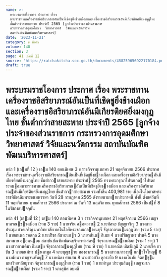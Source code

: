 ```yaml
---
name: >-
  พระบรมราชโองการ ประกาศ เรื่อง
  พระราชทานเครื่องราชอิสริยาภรณ์อันเป็นที่เชิดชูยิ่งช้างเผือกและเครื่องราชอิสริยาภรณ์อันมีเกียรติยศยิ่งมงกุฎไทย
  ชั้นต่ำกว่าสายสะพาย ประจำปี 2565 [ลูกจ้างประจำของส่วนราชการ
  กระทรวงการอุดมศึกษา  วิทยาศาสตร์  วิจัยและนวัตกรรม
  สถาบันบัณฑิตพัฒนบริหารศาสตร์]
date: '2023-11-21'
category: ข พิเศษ
volume: 140
section: 3
page: 41 เล่มที่ 12
source: 'https://ratchakitcha.soc.go.th/documents/488259656922170184.pdf'
draft: true
---
```


# พระบรมราชโองการ ประกาศ เรื่อง พระราชทานเครื่องราชอิสริยาภรณ์อันเป็นที่เชิดชูยิ่งช้างเผือกและเครื่องราชอิสริยาภรณ์อันมีเกียรติยศยิ่งมงกุฎไทย ชั้นต่ำกว่าสายสะพาย ประจำปี 2565 [ลูกจ้างประจำของส่วนราชการ กระทรวงการอุดมศึกษา  วิทยาศาสตร์  วิจัยและนวัตกรรม สถาบันบัณฑิตพัฒนบริหารศาสตร์]

หน้า 1 (เลมที่ 12 ) เลม 140 ตอนพิเศษ 3 ข ราชกิจจานุเบกษา 21 พฤศจิกายน 2566 ประกาศ เรื่อง พระราชทานเครื่องราชอิสริยาภรณอันเป็นที่เชิดชูยิ่งชางเผือก และเครื่องราชอิสริยาภรณอันมีเกียรติยศยิ่งมงกุฎไทย ชั้นต่ํากวาสายสะพาย ประจําป 2565 ทรงพระกรุณาโปรดเกลาโปรดกระหมอมพระราชทานเครื่องราชอิสริยาภรณอันเป็นที่เชิดชูยิ่งชางเผือก และเครื่องราชอิสริยาภรณอันมีเกียรติยศยิ่งมงกุฎไทย ชั้นต่ํากวาสายสะพาย รวมทั้งสิ้น 403,981 ราย เนื่องในโอกาสพระราชพิธีเฉลิมพระชนมพรรษา วันที่ 28 กรกฎาคม 2565 ดังรายนามทายประกาศนี้ ทั้งนี้ ตั้งแต่วันที่ 11 พฤศจิกายน พุทธศักราช 2566 ประกาศ ณ วันที่ 13 พฤศจิกายน พุทธศักราช 2566 เป็นปที่ 8 ในรัชกาลปจจุบัน

หน้า 41 (เลมที่ 12 ) เลม 140 ตอนพิเศษ 3 ข ราชกิจจานุเบกษา 21 พฤศจิกายน 2566 เบญจมาภรณชางเผือก (รวม 3 ราย) 1 นายจริน ออดวงษ 2 นายทัศนะ ธัญญเจริญ 3 นางสาวประทุม ฮวดเจริญ มหาวิทยาลัยเทคโนโลยีพระจอมเกลาธนบุรี จัตุรถาภรณมงกุฎไทย (รวม 5 ราย) 1 นายธนพล รอดกุล 2 นายปรีชา กันทะแกว 3 นายวสันต สีเมฆ 4 นางปรัชญาพร ปานดี 5 นางสมหมาย ออนนอม สถาบันบัณฑิตพัฒนบริหารศาสตร จัตุรถาภรณชางเผือก (รวม 1 ราย) 1 นางสาวกานติมา กิ้มเสง จัตุรถาภรณมงกุฎไทย (รวม 9 ราย) 1 นายคณิต เชิดชัยภูมิ 2 นายเซิ๊ต กาขัน 3 นายธนภัทร ปนตามูล 4 นายบุญชวย ทองอาภรณ 5 นางสาวนภาวงษ แกวใจใหญ 6 นางนัยนา กาญจนพันธุ 7 นางพนิดา คําแสน 8 นางสาวสวิง ดูกระบือ 9 นางอโนทัย จิตตชุม มหาวิทยาลัยบูรพา จัตุรถาภรณมงกุฎไทย (รวม 1 ราย) 1 นายทํานูล ประทุมสินธุ เบญจมาภรณชางเผือก (รวม 1 ราย) 1 นางสุพิศ อบมลี
